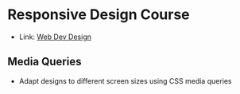 # Responsive Design Course

- Link: [Web Dev Design](https://web.dev/learn/design/)

## Media Queries

- Adapt designs to different screen sizes using CSS media queries
